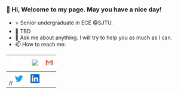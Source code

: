 ### 👋 Hi, Welcome to my page. May you have a nice day! 
- :star: Senior undergraduate in ECE @SJTU.
- 🌱 TBD
- 💬 Ask me about anything. I will try to help you as much as I can.
- 📫 How to reach me:

| [<img src="https://raw.githubusercontent.com/Delta456/Delta456/master/img/github.png" alt="github logo" width="34">](https://github.com/LStrying) |  [<img src="https://upload.wikimedia.org/wikipedia/commons/1/19/LeetCode_logo_black.png" width="24">](https://leetcode.cn/u/wu-qi-z/) |  [<img src="https://github.com/Amchuz/Amchuz/blob/master/gmail.jpeg" alt="gmail logo" width="24">](luoshun2000@gmail.com)
|---|---|---|
//[<img src="https://raw.githubusercontent.com/Delta456/Delta456/master/img/twitter.png" alt="twitter logo" width="34">](https://twitter.com/LStrying) |  [<img src="https://github.com/Amchuz/Amchuz/blob/master/linkedin.jpeg" alt="linkedin logo" width="24">](https://www.linkedin.com/in/shunluo/?locale=en_US) |  
